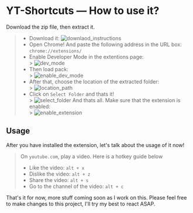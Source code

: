 # YT-Shortcuts — How to use it?

Download the zip file, then extract it.

> - Download it:
>   ![downlaod_instructions](https://truly-not-a.questionable.link/5dyoQ3g74.png)
> - Open Chrome! And paste the following address in the URL box: `chrome://extensions/` <br>
> - Enable Developer Mode in the extentions page: <br> > ![dev_mode](https://truly-not-a.questionable.link/5dyqd7nA7.png)
> - Then load pack: <br> > ![enable_dev_mode](https://truly-not-a.questionable.link/5dyqIgXbQ.png)
> - After that, choose the location of the extracted folder: <br> > ![location_path](https://truly-not-a.questionable.link/5dyrgGU3C.png)
> - Click on `Select Folder` and thats it! <br> > ![select_folder](https://truly-not-a.questionable.link/5dyrrkRHM.png)
>   And thats all. Make sure that the extension is enabled: <br> > ![enable_extension](https://truly-not-a.questionable.link/5dyrH2wTL.png)

## Usage

After you have installed the extension, let's talk about the usage of it now!

> On `youtube.com`, play a video. Here is a hotkey guide below <br>
>
> - Like the video: `alt + x`
> - Dislike the video: `alt + z`
> - Share the video: `alt + s`
> - Go to the channel of the video: `alt + c`

That's it for now, more stuff coming soon as I work on this. Please feel free to make changes to this project, I'll try my best to react ASAP.
